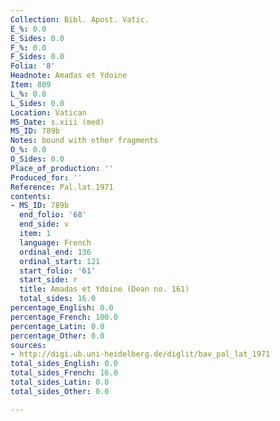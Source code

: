 ```yaml
---
Collection: Bibl. Apost. Vatic.
E_%: 0.0
E_Sides: 0.0
F_%: 0.0
F_Sides: 0.0
Folia: '8'
Headnote: Amadas et Ydoine
Item: 809
L_%: 0.0
L_Sides: 0.0
Location: Vatican
MS_Date: s.xiii (med)
MS_ID: 789b
Notes: bound with other fragments
O_%: 0.0
O_Sides: 0.0
Place_of_production: ''
Produced_for: ''
Reference: Pal.lat.1971
contents:
- MS_ID: 789b
  end_folio: '68'
  end_side: v
  item: 1
  language: French
  ordinal_end: 136
  ordinal_start: 121
  start_folio: '61'
  start_side: r
  title: Amadas et Ydoine (Dean no. 161)
  total_sides: 16.0
percentage_English: 0.0
percentage_French: 100.0
percentage_Latin: 0.0
percentage_Other: 0.0
sources:
- http://digi.ub.uni-heidelberg.de/diglit/bav_pal_lat_1971
total_sides_English: 0.0
total_sides_French: 16.0
total_sides_Latin: 0.0
total_sides_Other: 0.0

---
```

